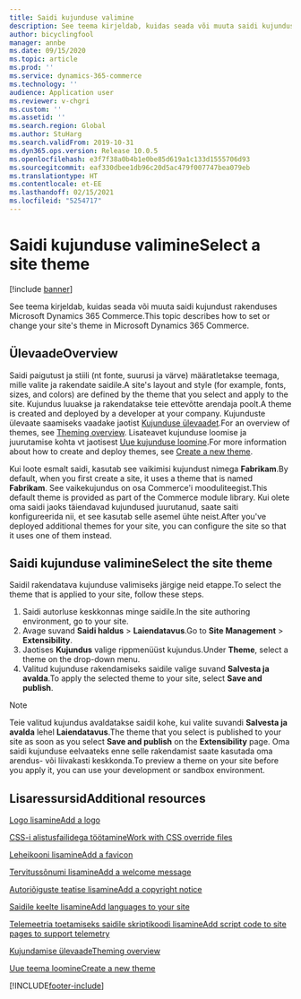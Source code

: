 ```yaml
---
title: Saidi kujunduse valimine
description: See teema kirjeldab, kuidas seada või muuta saidi kujundust rakenduses Microsoft Dynamics 365 Commerce.
author: bicyclingfool
manager: annbe
ms.date: 09/15/2020
ms.topic: article
ms.prod: ''
ms.service: dynamics-365-commerce
ms.technology: ''
audience: Application user
ms.reviewer: v-chgri
ms.custom: ''
ms.assetid: ''
ms.search.region: Global
ms.author: StuHarg
ms.search.validFrom: 2019-10-31
ms.dyn365.ops.version: Release 10.0.5
ms.openlocfilehash: e3f7f38a0b4b1e0be85d619a1c133d1555706d93
ms.sourcegitcommit: eaf330dbee1db96c20d5ac479f007747bea079eb
ms.translationtype: HT
ms.contentlocale: et-EE
ms.lasthandoff: 02/15/2021
ms.locfileid: "5254717"
---
```

# <a name="select-a-site-theme"></a><span data-ttu-id="2c0b2-103">Saidi kujunduse valimine</span><span class="sxs-lookup"><span data-stu-id="2c0b2-103">Select a site theme</span></span>

[!include [banner](includes/banner.md)]

<span data-ttu-id="2c0b2-104">See teema kirjeldab, kuidas seada või muuta saidi kujundust rakenduses Microsoft Dynamics 365 Commerce.</span><span class="sxs-lookup"><span data-stu-id="2c0b2-104">This topic describes how to set or change your site's theme in Microsoft Dynamics 365 Commerce.</span></span>

## <a name="overview"></a><span data-ttu-id="2c0b2-105">Ülevaade</span><span class="sxs-lookup"><span data-stu-id="2c0b2-105">Overview</span></span>

<span data-ttu-id="2c0b2-106">Saidi paigutust ja stiili (nt fonte, suurusi ja värve) määratletakse teemaga, mille valite ja rakendate saidile.</span><span class="sxs-lookup"><span data-stu-id="2c0b2-106">A site's layout and style (for example, fonts, sizes, and colors) are defined by the theme that you select and apply to the site.</span></span> <span data-ttu-id="2c0b2-107">Kujundus luuakse ja rakendatakse teie ettevõtte arendaja poolt.</span><span class="sxs-lookup"><span data-stu-id="2c0b2-107">A theme is created and deployed by a developer at your company.</span></span> <span data-ttu-id="2c0b2-108">Kujunduste ülevaate saamiseks vaadake jaotist [Kujunduse ülevaadet](e-commerce-extensibility/theming.md).</span><span class="sxs-lookup"><span data-stu-id="2c0b2-108">For an overview of themes, see [Theming overview](e-commerce-extensibility/theming.md).</span></span> <span data-ttu-id="2c0b2-109">Lisateavet kujunduse loomise ja juurutamise kohta vt jaotisest [Uue kujunduse loomine](e-commerce-extensibility/create-theme.md).</span><span class="sxs-lookup"><span data-stu-id="2c0b2-109">For more information about how to create and deploy themes, see [Create a new theme](e-commerce-extensibility/create-theme.md).</span></span>

<span data-ttu-id="2c0b2-110">Kui loote esmalt saidi, kasutab see vaikimisi kujundust nimega **Fabrikam**.</span><span class="sxs-lookup"><span data-stu-id="2c0b2-110">By default, when you first create a site, it uses a theme that is named **Fabrikam**.</span></span> <span data-ttu-id="2c0b2-111">See vaikekujundus on osa Commerce'i mooduliteegist.</span><span class="sxs-lookup"><span data-stu-id="2c0b2-111">This default theme is provided as part of the Commerce module library.</span></span> <span data-ttu-id="2c0b2-112">Kui olete oma saidi jaoks täiendavad kujundused juurutanud, saate saiti konfigureerida nii, et see kasutab selle asemel ühte neist.</span><span class="sxs-lookup"><span data-stu-id="2c0b2-112">After you've deployed additional themes for your site, you can configure the site so that it uses one of them instead.</span></span>

## <a name="select-the-site-theme"></a><span data-ttu-id="2c0b2-113">Saidi kujunduse valimine</span><span class="sxs-lookup"><span data-stu-id="2c0b2-113">Select the site theme</span></span>

<span data-ttu-id="2c0b2-114">Saidil rakendatava kujunduse valimiseks järgige neid etappe.</span><span class="sxs-lookup"><span data-stu-id="2c0b2-114">To select the theme that is applied to your site, follow these steps.</span></span>

1. <span data-ttu-id="2c0b2-115">Saidi autorluse keskkonnas minge saidile.</span><span class="sxs-lookup"><span data-stu-id="2c0b2-115">In the site authoring environment, go to your site.</span></span>
1. <span data-ttu-id="2c0b2-116">Avage suvand **Saidi haldus** \> **Laiendatavus**.</span><span class="sxs-lookup"><span data-stu-id="2c0b2-116">Go to **Site Management** \> **Extensibility**.</span></span>
1. <span data-ttu-id="2c0b2-117">Jaotises **Kujundus** valige rippmenüüst kujundus.</span><span class="sxs-lookup"><span data-stu-id="2c0b2-117">Under **Theme**, select a theme on the drop-down menu.</span></span>
1. <span data-ttu-id="2c0b2-118">Valitud kujunduse rakendamiseks saidile valige suvand **Salvesta ja avalda**.</span><span class="sxs-lookup"><span data-stu-id="2c0b2-118">To apply the selected theme to your site, select **Save and publish**.</span></span>

> [!NOTE]
> <span data-ttu-id="2c0b2-119">Teie valitud kujundus avaldatakse saidil kohe, kui valite suvandi **Salvesta ja avalda** lehel **Laiendatavus**.</span><span class="sxs-lookup"><span data-stu-id="2c0b2-119">The theme that you select is published to your site as soon as you select **Save and publish** on the **Extensibility** page.</span></span> <span data-ttu-id="2c0b2-120">Oma saidi kujunduse eelvaateks enne selle rakendamist saate kasutada oma arendus- või liivakasti keskkonda.</span><span class="sxs-lookup"><span data-stu-id="2c0b2-120">To preview a theme on your site before you apply it, you can use your development or sandbox environment.</span></span>

## <a name="additional-resources"></a><span data-ttu-id="2c0b2-121">Lisaressursid</span><span class="sxs-lookup"><span data-stu-id="2c0b2-121">Additional resources</span></span>

[<span data-ttu-id="2c0b2-122">Logo lisamine</span><span class="sxs-lookup"><span data-stu-id="2c0b2-122">Add a logo</span></span>](add-logo.md)

[<span data-ttu-id="2c0b2-123">CSS-i alistusfailidega töötamine</span><span class="sxs-lookup"><span data-stu-id="2c0b2-123">Work with CSS override files</span></span>](css-override-files.md)

[<span data-ttu-id="2c0b2-124">Leheikooni lisamine</span><span class="sxs-lookup"><span data-stu-id="2c0b2-124">Add a favicon</span></span>](add-favicon.md)

[<span data-ttu-id="2c0b2-125">Tervitussõnumi lisamine</span><span class="sxs-lookup"><span data-stu-id="2c0b2-125">Add a welcome message</span></span>](add-welcome-message.md)

[<span data-ttu-id="2c0b2-126">Autoriõiguste teatise lisamine</span><span class="sxs-lookup"><span data-stu-id="2c0b2-126">Add a copyright notice</span></span>](add-copyright-notice.md)

[<span data-ttu-id="2c0b2-127">Saidile keelte lisamine</span><span class="sxs-lookup"><span data-stu-id="2c0b2-127">Add languages to your site</span></span>](add-languages-to-site.md)

[<span data-ttu-id="2c0b2-128">Telemeetria toetamiseks saidile skriptikoodi lisamine</span><span class="sxs-lookup"><span data-stu-id="2c0b2-128">Add script code to site pages to support telemetry</span></span>](add-telemetry.md)

[<span data-ttu-id="2c0b2-129">Kujundamise ülevaade</span><span class="sxs-lookup"><span data-stu-id="2c0b2-129">Theming overview</span></span>](e-commerce-extensibility/theming.md)

[<span data-ttu-id="2c0b2-130">Uue teema loomine</span><span class="sxs-lookup"><span data-stu-id="2c0b2-130">Create a new theme</span></span>](e-commerce-extensibility/create-theme.md)



[!INCLUDE[footer-include](../includes/footer-banner.md)]